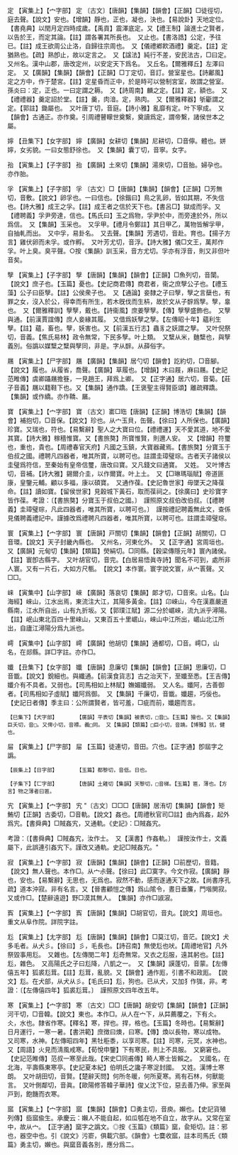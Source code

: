 <!-- { "loadSidebar": true } -->
定	【寅集上】【宀字部】	定	〔古文〕【唐韻】【集韻】【韻會】【正韻】□徒徑切，庭去聲。【說文】安也。【增韻】靜也，正也，凝也，決也。【易說卦】天地定位。【書堯典】以閏月定四時成歲。【禹貢】震澤底定。又【禮王制】論進士之賢者，以告於王，而定其論。【註】謂各署其所長也。　又止也。【書洛誥】公定，予往已。【註】成王欲周公止洛，自歸往宗周也。　又【儀禮鄕飮酒禮】羹定。【註】定猶熟也。【疏】熟卽止，故以定言之。　又【諡法】純行不差，安民法古，□曰定。　又州名。漢中山郡，唐改定州，以安定天下爲名。　又丘名。【爾雅釋丘】左澤曰定。　又【廣韻】【集韻】【韻會】【正韻】□丁定切，音訂。營室星也。【詩鄘風】定之方中，作于楚宮。【註】定星昏而正中，於是時可以營制宮室，故謂之營室。孫炎曰：定，正也。一曰定謂之耨。　又【詩周南】麟之定。【註】定，額也。　又【禮禮器】羹定詔於堂。【註】羹，肉湆。定，熟肉。　又【爾雅釋器】斪斸謂之定。【郭註】鋤屬也。　又叶唐丁切，音庭。【詩小雅】亂靡有定。叶下寧成。　又【韻會】古通正。亦作奠。引周禮瞽矇世奠繫，奠讀爲定，謂帝繫，諸侯世本之屬。

嬣	【丑集下】【女字部】	嬣	【廣韻】女耕切【集韻】尼耕切，□音儜。體也。姘嬣，女劣貌。一曰女態舒徐也。　又【集韻】囊丁切，音寧。女字。

孡	【寅集上】【子字部】	孡	【廣韻】土來切【集韻】湯來切，□音胎。婦孕也。亦作胎。

孚	【寅集上】【子字部】	孚	〔古文〕□【唐韻】【集韻】【韻會】【正韻】□芳無切，音敷。【說文】卵孚也。一曰信也。【徐鍇曰】鳥之乳卵，皆如其期，不失信也。【詩大雅】成王之孚。【註】成王者之信於天下也。【書呂□】獄成而孚。又【禮聘義】孚尹旁達，信也。【馬氏曰】玉之爲物，孚尹於中，而旁達於外，所以爲信。　又【集韻】玉采也。　又孚甲。【禮月令鄭註】其日甲乙，萬物皆解孚甲，自抽軋而出。　又中孚，易卦名。　又去聲。【集韻】芳遇切，音赴。育也。【揚子方言】雞伏卵而未孚。或作孵。　又叶芳尤切，音浮。【詩大雅】儀□文王，萬邦作孚。叶上臭。臭平聲。○按《集韻》訓玉采，音方尤切。孚亦有浮音，則又非但叶音矣。

孼	【寅集上】【子字部】	孼	【唐韻】【集韻】【韻會】【正韻】□魚列切，音闑。【說文】庶子也。【玉篇】憂也。【史記商君傳】商君者，衞之庶孼公子也。【禮玉藻】公子曰臣孼。【註】公侯衆子也。　又【通論】妾隸之子曰孼，孼之言蘖也，有罪之女，沒入於公，得幸而有所生，若木旣伐而生枿，故於文从子辥爲孼。孼，辠也。　又【爾雅釋訓】孼孼，戴也。【詩衞風】庶姜孼孼。【傳】孼孼盛飾也。　又孼與通。【前漢賈誼傳】庶人妾緣其履。　又借爲妖孼之孼。【左傳昭十年】蘊利生孼。【註】蘊，畜也。孼，妖害也。又【前漢五行志】蟲豸之妖謂之孼。　又叶倪祭切，音義。【焦氏易林】政令無常，下民多孼。叶上類。　又糱从米，麯糱也，與孼義別。俗譌以媒糱之糱與孼同，非是。字从辥。从薛俗字。

屩	【寅集上】【尸字部】	屩	【廣韻】【集韻】居勺切【韻會】訖約切，□音腳。【說文】履也。从履省，喬聲。【廣韻】草履也。【增韻】木曰屐，麻曰屩。【史記范睢傳】虞卿躡屩擔簦，一見趙王，拜爲上卿。　又【正字通】居六切，音菊。【莊子音義】屩以籍鞋下也。又【集韻】通作蹻。【王褒聖主得賢臣頌】離疏釋蹻。　【集韻】或作繑。亦作鞽、屫。

寶	【寅集上】【宀字部】	寶	〔古文〕寚□珤【唐韻】【正韻】博浩切【集韻】【韻會】補抱切，□音保。【說文】珍也。从宀玉貝，缶聲。【徐曰】人所保也。【廣韻】珍寶。又瑞也，符也。【易繫辭】聖人之大寶曰位。【禮禮運】天不愛其道，地不愛其寶。【詩大雅】稼穡惟寶。又【書旅獒】所寶惟賢，則邇人安。　又【增韻】符璽也，重也，貴也。【周禮春官天府】凡國之玉鎮，大寶器藏焉。【書旅獒】分寶玉于伯叔之國。禮聘凡四器者，唯其所寶，以聘可也。註謂圭璋璧琮。古者天子諸侯以圭璧爲符信，至秦始有皇帝信璽，唐改曰寶。又凡錢文曰通寶。　又姓。　又叶博古切，音補。【詩大雅】錫爾介圭，以作爾寶。叶上土。　又【□琳瑪瑙賦】帝道匪康，皇鑒元輔。顧以多福，康以碩寶。　又通作葆。【史記魯世家】毋墜天之降葆命。【註】讀如寶。【留侯世家】見穀城下黃石，取而葆祠之。【徐廣曰】史珍寶字皆作葆。考證：〔【書旅獒】分寶玉于叔伯之國。〕　謹照原文叔伯改伯叔。〔【禮聘義】圭璋璧琮，凡此四器者，唯其所寶，以聘可也。〕　謹按禮記聘義無此文，查係見儀聘義禮記中。謹據改爲禮聘凡四器者，唯其所寶，以聘可也。註謂圭璋璧琮。  

寰	【寅集上】【宀字部】	寰	【唐韻】戸關切【集韻】【韻會】【正韻】胡關切，□音環。【說文】天子封畿內縣也。　又州名，河東化外。　又【正字通】宮周垣也。　又【廣韻】元甸切【集韻】【類篇】熒絹切。□同縣。【穀梁傳隱元年】寰內諸侯。【註】寰卽古縣字。　又叶胡官切，音完。【白居易悟眞寺詩】聞名不可到，處所非人寰。又有一片石，大如方尺甎。　【說文】本作寰。寰字說文寰，从宀瞏聲。又□□。

崃	【寅集中】【山字部】	崍	【廣韻】落哀切【集韻】郞才切，□音來。山名。【山海經】崍山，江水出焉，東流注大江，其陽多黃金。【註】卬崍山，今在漢嘉嚴道縣南，江水所自出，山有九折坂。又【郭璞江賦】源二分於崌崍，流九派乎潯陽。【註】岷山東北百四十里崍山，又東百五十里崌山，崍山中江所出，崌山北江所出，自廬江潯陽分爲九派也。

嶀	【寅集中】【山字部】	嶀	【廣韻】他胡切【集韻】通都切，□音。嶀□，山名，在郯縣。詳□字註。亦作□。

孅	【丑集下】【女字部】	孅	【唐韻】息廉切【集韻】【韻會】【正韻】思廉切，□音韱。【說文】銳細也。與纖通。【前漢食貨志】古之治天下，至孅至悉。【王吉傳】孅介有不具者。又弱也。【司馬相如上林賦】嫵媚孅弱。　又人名。孅阿，古善御者。【司馬相如子虛賦】孅阿爲御。　又【集韻】千廉切，音韱。孅趨，巧佞也。【史記日者傳】季主曰：公所謂賢者，皆可羞，□疵而前，孅趨而言。

	【巳集下】【犬字部】		【廣韻】平表切【集韻】被表切，□音□。【玉篇】獪也。又【集韻】巨夭切，音□。又俾小切，音褾。義□同。　又【集韻】【類篇】□巨小切，音蹺。【博雅】犺，健也。

屇	【寅集上】【尸字部】	屇	【玉篇】徒連切，音田。穴也。【正字通】卽屆字之譌。

	【辰集上】【日字部】		【玉篇】都黎切，音低。日也。

	【子集下】【匸字部】		【唐韻】土雞切【集韻】天黎切，□音梯。【玉篇】匾，薄也。【方言】物之薄者曰匾。

宄	【寅集上】【宀字部】	宄	"〔古文〕□□□【唐韻】居洧切【集韻】【韻會】矩鮪切【正韻】古委切，□音軌。【說文】姦也。【周禮秋官司□註】由內爲姦，起外爲宄。【書舜典】□賊姦宄，又通軌。《史記》：□賊姦宄。

考證：〔【書舜典】□賊姦宄，汝作士。　又【漢書】作姦軌。〕　謹按汝作士，文義屬下，此誤連引姦宄下。謹改又通軌。史記□賊姦宄。"

寂	【寅集上】【宀字部】	寂	【唐韻】【集韻】【韻會】【正韻】□前歷切，音籍。【說文】無人聲也。本作□。从宀尗聲。【徐曰】此□寞字。今文作寂。【廣韻】靜也，安也。【易繫辭】无思也，无爲也。寂然不動，感而遂通天下之故。【尚書序孔疏】道本沖寂。非有名言。又【晉書顧愷之傳】爲山隂令，晝日垂簾，門堦閴寂。　又或作□。【楚辭遠遊】野□漠其無人。　【集韻】亦作□諔漃。

寏	【寅集上】【宀字部】	寏	【唐韻】【集韻】□胡官切，音丸。【說文】周垣也。重文从阜作院。詳院字註。

尨	【寅集上】【尢字部】	尨	【唐韻】【集韻】【韻會】□莫江切，音茫。【說文】犬多毛者。从犬彡。【徐曰】彡，毛長也。【詩召南】無使尨也吠。【周禮地官】凡外祭毀事用尨。　又雜也。【左傳閔二年】尨奇無常。又衣之尨服，遠其躬也。【註】尨，雜色。　又高陽氏之子曰尨降，八凱之一。　又【集韻】謨蓬切，音蒙。【左傳僖五年】狐裘尨茸。【註】尨茸，亂貌。又【韻會】通作厖，引書不和政厖。　【說文】尨。在犬部，从犬从彡。【毛氏曰】尨，狗也。已从犬，又加犭作狵，非。考證：〔【左傳僖四年】狐裘尨茸。〕　謹照原文四年改五年。 

寒	【寅集上】【宀字部】	寒	〔古文〕□□【唐韻】胡安切【集韻】【韻會】【正韻】河干切，□音韓。【說文】東也。本作□。从人在宀下，从茻薦覆之，下有仌。仌，水也。隸省作寒。【釋名】寒，捍也。捍，格也。【玉篇】冬時也。【易繫辭】日月運行，一寒一暑。【書洪範】庶徴曰燠，曰寒。【傳】煥以長物，寒以成物。　又司寒，水神。【左傳昭四年】黑牡秬黍，以享司寒。【註】司寒，元冥，水神也。　又【周語】火見而淸風戒寒。【荀悅申鑒】下有寒民，則上不具服。　又窮窘也。【史記范睢傳】范叔一寒至此哉。【宋史□同甫傳】畸人寒士皆賴之。　又國名，在北海，平壽縣東寒亭。【史記夏本紀】伯明氏之讒子寒浞封國。　又姓。漢博士寒朗。　又叶胡田切，音賢。【楚辭天問】何所冬暖，何所夏寒。焉有石林，何獸能言。　又叶側鄰切，音眞。【歐陽修答韓子華詩】俊乂沈下位，惡去善乃伸。家至與戸到，飽饑而衣寒。

寙	【寅集上】【宀字部】	寙	【集韻】【韻會】□勇主切，音庾。嬾也。【史記貨殖列傳】啙寙偸生。承慶云：嬾人不能自起，如瓜瓠在地不自立，故字从。又常在室中，故从宀。　【正字通】窳字之譌文。◎按《玉篇》《類篇》窳，兪矩切。註：邪也，器空中也。引《說文》污窬，俱載穴部。《韻會》七麌收寙，註本司馬氏《類篇》勇主切，嬾也。與窳音義各別，應分爲二。

